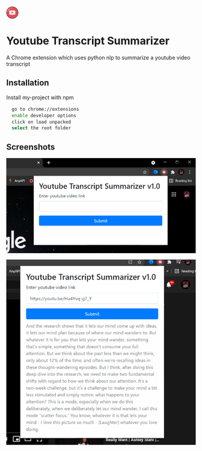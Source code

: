
![Logo](https://raw.githubusercontent.com/anoopaneesh/youtube-transcript-summarizer/master/icon.png)

    
# Youtube Transcript Summarizer

A Chrome extension which uses python nlp to summarize a youtube video transcript


## Installation 

Install my-project with npm

```bash 
  go to chrome://extensions
  enable developer options
  click on load unpacked
  select the root folder
```
    
## Screenshots

![App Screenshot](https://raw.githubusercontent.com/anoopaneesh/youtube-transcript-summarizer/master/screenshots/Capture.PNG)


![App Screenshot](https://raw.githubusercontent.com/anoopaneesh/youtube-transcript-summarizer/master/screenshots/Capture2.PNG)

  
